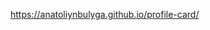 <a href="https://anatoliynbulyga.github.io/profile-card/">https://anatoliynbulyga.github.io/profile-card/</a>
